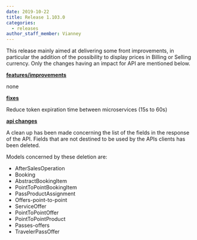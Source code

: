 ```yaml
---
date: 2019-10-22
title: Release 1.103.0
categories:
  - releases
author_staff_member: Vianney
---
```

This release mainly aimed at delivering some front improvements, in particular the addition of the possibility to display prices in Billing or Selling currency. Only the changes having an impact for API are mentioned below.

<b><u>features/improvements</u></b>

none

<b><u>fixes</u></b>

Reduce token expiration time between microservices (15s to 60s)

<b><u>api changes</u></b>

A clean up has been made concerning the list of the fields in the response of the API.
Fields that are not destined to be used by the APIs clients has been deleted.

Models concerned by these deletion are:
- AfterSalesOperation
- Booking
- AbstractBookingItem
- PointToPointBookingItem
- PassProductAssignment
- Offers-point-to-point
- ServiceOffer
- PointToPointOffer
- PointToPointProduct 
- Passes-offers
- TravelerPassOffer
